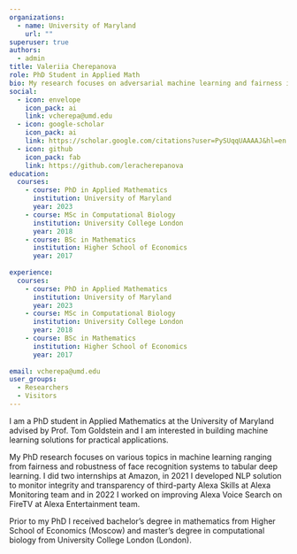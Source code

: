 ```yaml
---
organizations:
  - name: University of Maryland
    url: ""
superuser: true
authors:
  - admin
title: Valeriia Cherepanova
role: PhD Student in Applied Math
bio: My research focuses on adversarial machine learning and fairness in deep learning
social:
  - icon: envelope
    icon_pack: ai
    link: vcherepa@umd.edu
  - icon: google-scholar
    icon_pack: ai
    link: https://scholar.google.com/citations?user=PySUqqUAAAAJ&hl=en
  - icon: github
    icon_pack: fab
    link: https://github.com/leracherepanova
education:
  courses:
    - course: PhD in Applied Mathematics
      institution: University of Maryland
      year: 2023
    - course: MSc in Computational Biology
      institution: University College London
      year: 2018
    - course: BSc in Mathematics
      institution: Higher School of Economics
      year: 2017
      
experience:
  courses:
    - course: PhD in Applied Mathematics
      institution: University of Maryland
      year: 2023
    - course: MSc in Computational Biology
      institution: University College London
      year: 2018
    - course: BSc in Mathematics
      institution: Higher School of Economics
      year: 2017
      
email: vcherepa@umd.edu
user_groups:
  - Researchers
  - Visitors
---
```

I am a PhD student in Applied Mathematics at the University of Maryland advised by Prof. Tom Goldstein and I am interested in building machine learning solutions for practical applications.

My PhD research focuses on various topics in machine learning ranging from fairness and robustness of face recognition systems to tabular deep learning. 
I did two internships at Amazon, in 2021 I developed NLP solution to monitor integrity and transparency of third-party Alexa Skills at Alexa Monitoring team and in 2022 I worked on improving Alexa Voice Search on FireTV at Alexa Entertainment team. 

Prior to my PhD I received bachelor’s degree in mathematics from Higher School of Economics (Moscow) and master’s degree in computational biology from University College London (London).

